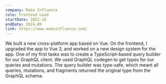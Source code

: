 ```yaml
---
company: Make Influence
role: Frontend Lead
startDate: 2022-10
endDate: 2024-09
link: https://www.makeinfluence.com/
---
```


We built a new cross-platform app based on Vue. On the frontend, I upgraded the app to Vue 3, and worked on a new design system for the app. One of my first tasks was to create a TypeScript-based query builder for our GraphQL client. We used GraphQL codegen to get types for our queries and mutations. The query builder was type-safe, which meant all queries, mutations, and fragments returned the original type from the GraphQL schema.
